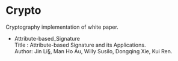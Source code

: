 # Crypto
Cryptography implementation of white paper.


- Attribute-based_Signature  
Title : Attribute-based Signature and its Applications.  
Author: Jin Li§, Man Ho Au, Willy Susilo, Dongqing Xie, Kui Ren.  
